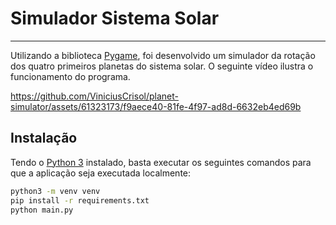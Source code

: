 # Simulador Sistema Solar

---

Utilizando a biblioteca [Pygame](https://www.pygame.org), foi desenvolvido um simulador da rotação dos quatro primeiros
planetas do sistema solar. O seguinte vídeo ilustra o funcionamento do programa.


https://github.com/ViniciusCrisol/planet-simulator/assets/61323173/f9aece40-81fe-4f97-ad8d-6632eb4ed69b


## Instalação

Tendo o [Python 3](https://www.python.org/downloads) instalado, basta executar os seguintes comandos para que a
aplicação seja executada localmente:

```bash
python3 -m venv venv
pip install -r requirements.txt
python main.py
```
